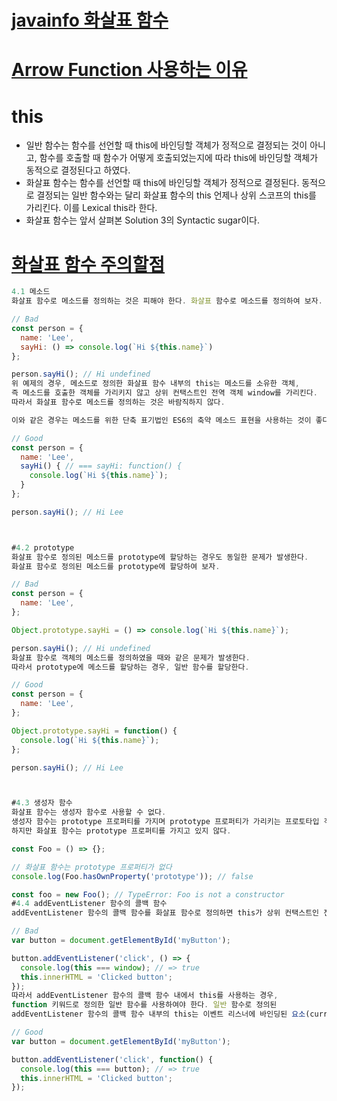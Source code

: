 # [javainfo 화살표 함수](https://ko.javascript.info/arrow-functions)
# [Arrow Function 사용하는 이유](https://blog.rhostem.com/posts/2020-04-14-fe-interview-handbook-js-3)

# this
* 일반 함수는 함수를 선언할 때 this에 바인딩할 객체가 정적으로 결정되는 것이 아니고, 함수를 호출할 때 함수가 어떻게 호출되었는지에 따라 this에 바인딩할 객체가 동적으로 결정된다고 하였다.
* 화살표 함수는 함수를 선언할 때 this에 바인딩할 객체가 정적으로 결정된다. 동적으로 결정되는 일반 함수와는 달리 화살표 함수의 this 언제나 상위 스코프의 this를 가리킨다. 이를 Lexical this라 한다. 
* 화살표 함수는 앞서 살펴본 Solution 3의 Syntactic sugar이다.


# [화살표 함수 주의할점](https://poiemaweb.com/es6-arrow-function)
```javascript
4.1 메소드
화살표 함수로 메소드를 정의하는 것은 피해야 한다. 화살표 함수로 메소드를 정의하여 보자.

// Bad
const person = {
  name: 'Lee',
  sayHi: () => console.log(`Hi ${this.name}`)
};

person.sayHi(); // Hi undefined
위 예제의 경우, 메소드로 정의한 화살표 함수 내부의 this는 메소드를 소유한 객체, 
즉 메소드를 호출한 객체를 가리키지 않고 상위 컨택스트인 전역 객체 window를 가리킨다. 
따라서 화살표 함수로 메소드를 정의하는 것은 바람직하지 않다.

이와 같은 경우는 메소드를 위한 단축 표기법인 ES6의 축약 메소드 표현을 사용하는 것이 좋다.

// Good
const person = {
  name: 'Lee',
  sayHi() { // === sayHi: function() {
    console.log(`Hi ${this.name}`);
  }
};

person.sayHi(); // Hi Lee



#4.2 prototype
화살표 함수로 정의된 메소드를 prototype에 할당하는 경우도 동일한 문제가 발생한다. 
화살표 함수로 정의된 메소드를 prototype에 할당하여 보자.

// Bad
const person = {
  name: 'Lee',
};

Object.prototype.sayHi = () => console.log(`Hi ${this.name}`);

person.sayHi(); // Hi undefined
화살표 함수로 객체의 메소드를 정의하였을 때와 같은 문제가 발생한다. 
따라서 prototype에 메소드를 할당하는 경우, 일반 함수를 할당한다.

// Good
const person = {
  name: 'Lee',
};

Object.prototype.sayHi = function() {
  console.log(`Hi ${this.name}`);
};

person.sayHi(); // Hi Lee



#4.3 생성자 함수
화살표 함수는 생성자 함수로 사용할 수 없다. 
생성자 함수는 prototype 프로퍼티를 가지며 prototype 프로퍼티가 가리키는 프로토타입 객체의 constructor를 사용한다. 
하지만 화살표 함수는 prototype 프로퍼티를 가지고 있지 않다.

const Foo = () => {};

// 화살표 함수는 prototype 프로퍼티가 없다
console.log(Foo.hasOwnProperty('prototype')); // false

const foo = new Foo(); // TypeError: Foo is not a constructor
#4.4 addEventListener 함수의 콜백 함수
addEventListener 함수의 콜백 함수를 화살표 함수로 정의하면 this가 상위 컨택스트인 전역 객체 window를 가리킨다.

// Bad
var button = document.getElementById('myButton');

button.addEventListener('click', () => {
  console.log(this === window); // => true
  this.innerHTML = 'Clicked button';
});
따라서 addEventListener 함수의 콜백 함수 내에서 this를 사용하는 경우, 
function 키워드로 정의한 일반 함수를 사용하여야 한다. 일반 함수로 정의된 
addEventListener 함수의 콜백 함수 내부의 this는 이벤트 리스너에 바인딩된 요소(currentTarget)를 가리킨다.

// Good
var button = document.getElementById('myButton');

button.addEventListener('click', function() {
  console.log(this === button); // => true
  this.innerHTML = 'Clicked button';
});
```
